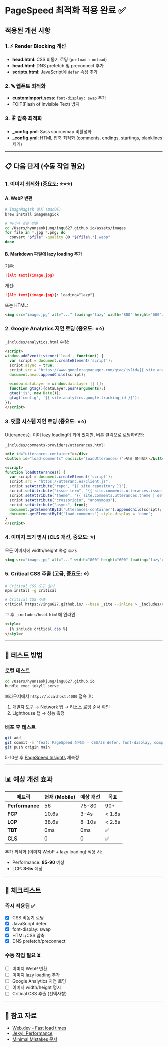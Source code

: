 # PageSpeed 최적화 적용 완료 ✅

## 적용된 개선 사항

### 1. ⚡ Render Blocking 개선
- **head.html**: CSS 비동기 로딩 (`preload` + `onload`)
- **head.html**: DNS prefetch 및 preconnect 추가
- **scripts.html**: JavaScript에 `defer` 속성 추가

### 2. 🔤 웹폰트 최적화
- **customImport.scss**: `font-display: swap` 추가
- FOIT(Flash of Invisible Text) 방지

### 3. 🗜️ 압축 최적화
- **_config.yml**: Sass sourcemap 비활성화
- **_config.yml**: HTML 압축 최적화 (comments, endings, startings, blanklines 제거)

---

## 📋 다음 단계 (수동 작업 필요)

### 1. 이미지 최적화 (중요도: ⭐⭐⭐)

#### A. WebP 변환
```bash
# ImageMagick 설치 (macOS)
brew install imagemagick

# 이미지 일괄 변환
cd /Users/hyunseokjung/ingu627.github.io/assets/images
for file in *.jpg *.png; do
  convert "$file" -quality 80 "${file%.*}.webp"
done
```

#### B. Markdown 파일에 lazy loading 추가
기존:
```markdown
![Alt text](image.jpg)
```

개선:
```markdown
![Alt text](image.jpg){: loading="lazy"}
```

또는 HTML:
```html
<img src="image.jpg" alt="..." loading="lazy" width="800" height="600">
```

### 2. Google Analytics 지연 로딩 (중요도: ⭐⭐)

`_includes/analytics.html` 수정:
```html
<script>
window.addEventListener('load', function() {
  var script = document.createElement('script');
  script.async = true;
  script.src = 'https://www.googletagmanager.com/gtag/js?id={{ site.analytics.google.tracking_id }}';
  document.head.appendChild(script);
  
  window.dataLayer = window.dataLayer || [];
  function gtag(){dataLayer.push(arguments);}
  gtag('js', new Date());
  gtag('config', '{{ site.analytics.google.tracking_id }}');
});
</script>
```

### 3. 댓글 시스템 지연 로딩 (중요도: ⭐⭐)

Utterances는 이미 lazy loading이 되어 있지만, 버튼 클릭으로 로딩하려면:

`_includes/comments-providers/utterances.html`:
```html
<div id="utterances-container"></div>
<button id="load-comments" onclick="loadUtterances()">댓글 불러오기</button>

<script>
function loadUtterances() {
  var script = document.createElement('script');
  script.src = "https://utteranc.es/client.js";
  script.setAttribute("repo", "{{ site.repository }}");
  script.setAttribute("issue-term", "{{ site.comments.utterances.issue_term | default: 'pathname' }}");
  script.setAttribute("theme", "{{ site.comments.utterances.theme | default: 'github-light' }}");
  script.setAttribute("crossorigin", "anonymous");
  script.setAttribute("async", true);
  document.getElementById('utterances-container').appendChild(script);
  document.getElementById('load-comments').style.display = 'none';
}
</script>
```

### 4. 이미지 크기 명시 (CLS 개선, 중요도: ⭐)

모든 이미지에 width/height 속성 추가:
```html
<img src="image.jpg" alt="..." width="800" height="600" loading="lazy">
```

### 5. Critical CSS 추출 (고급, 중요도: ⭐)

```bash
# Critical CSS 도구 설치
npm install -g critical

# Critical CSS 추출
critical https://ingu627.github.io/ --base _site --inline > _includes/critical.css
```

그 후 `_includes/head.html`에 인라인:
```html
<style>
  {% include critical.css %}
</style>
```

---

## 🧪 테스트 방법

### 로컬 테스트
```bash
cd /Users/hyunseokjung/ingu627.github.io
bundle exec jekyll serve
```

브라우저에서 `http://localhost:4000` 접속 후:
1. 개발자 도구 → Network 탭 → 리소스 로딩 순서 확인
2. Lighthouse 탭 → 성능 측정

### 배포 후 테스트
```bash
git add .
git commit -m "feat: PageSpeed 최적화 - CSS/JS defer, font-display, compression"
git push origin main
```

5-10분 후 [PageSpeed Insights](https://pagespeed.web.dev/) 재측정

---

## 📊 예상 개선 효과

| 메트릭 | 현재 (Mobile) | 예상 개선 | 목표 |
|--------|---------------|-----------|------|
| **Performance** | 56 | 75-80 | 90+ |
| **FCP** | 10.6s | 3-4s | < 1.8s |
| **LCP** | 38.6s | 8-10s | < 2.5s |
| **TBT** | 0ms | 0ms | ✅ |
| **CLS** | 0 | 0 | ✅ |

추가 최적화 (이미지 WebP + lazy loading) 적용 시:
- Performance: **85-90** 예상
- LCP: **3-5s** 예상

---

## 📝 체크리스트

### 즉시 적용됨 ✅
- [x] CSS 비동기 로딩
- [x] JavaScript defer
- [x] font-display: swap
- [x] HTML/CSS 압축
- [x] DNS prefetch/preconnect

### 수동 작업 필요 ⏳
- [ ] 이미지 WebP 변환
- [ ] 이미지 lazy loading 추가
- [ ] Google Analytics 지연 로딩
- [ ] 이미지 width/height 명시
- [ ] Critical CSS 추출 (선택사항)

---

## 🔗 참고 자료

- [Web.dev - Fast load times](https://web.dev/fast/)
- [Jekyll Performance](https://jekyllrb.com/docs/performance/)
- [Minimal Mistakes 문서](https://mmistakes.github.io/minimal-mistakes/)
